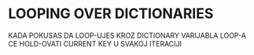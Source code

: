 # LOOPING OVER DICTIONARIES

KADA POKUSAS DA LOOP-UJES KROZ DICTIONARY VARIJABLA LOOP-A CE HOLD-OVATI CURRENT KEY U SVAKOJ ITERACIJI

